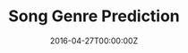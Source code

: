 ---
title: Song Genre Prediction
summary: Implemented tree-based methods on Spotify data to predict the genre of a song based on audio features
tags:
- all
- portfolio
date: "2016-04-27T00:00:00Z"

# Optional external URL for project (replaces project detail page).

external_link: https://github.com/teddythepooh/song_genre_prediction

---